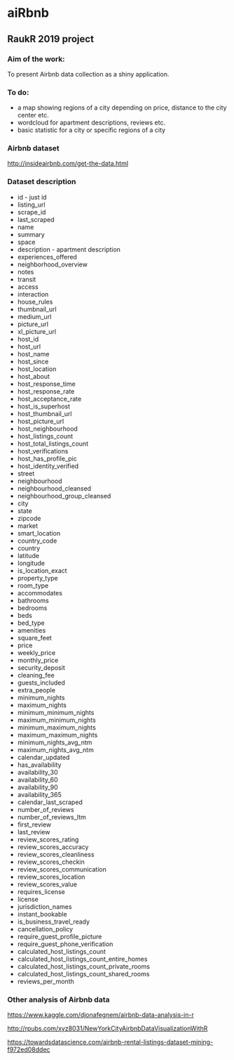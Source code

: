 # aiRbnb
## RaukR 2019 project

### Aim of the work:

To present Airbnb data collection as a shiny application.

### To do:
+ a map showing regions of a city depending on price, distance to the city center etc. 
+ wordcloud for apartment descriptions, reviews etc.
+ basic statistic for a city or specific regions of a city

### Airbnb dataset
http://insideairbnb.com/get-the-data.html

### Dataset description

+ id - just id                                        
+ listing_url                                 
+ scrape_id                              
+ last_scraped                               
+ name                                      
+ summary                                    
+ space                                       
+ description - apartment description                                
+ experiences_offered                       
+ neighborhood_overview                      
+ notes                                     
+ transit                                    
+ access                                    
+ interaction                             
+ house_rules                               
+ thumbnail_url                             
+ medium_url                          
+ picture_url                                
+ xl_picture_url                            
+ host_id                                   
+ host_url                                   
+ host_name                                 
+ host_since                              
+ host_location                            
+ host_about                              
+ host_response_time                       
+ host_response_rate                       
+ host_acceptance_rate                      
+ host_is_superhost                        
+ host_thumbnail_url                        
+ host_picture_url                         
+ host_neighbourhood                       
+ host_listings_count                       
+ host_total_listings_count                 
+ host_verifications                    
+ host_has_profile_pic                   
+ host_identity_verified                    
+ street                           
+ neighbourhood                          
+ neighbourhood_cleansed              
+ neighbourhood_group_cleansed             
+ city                                       
+ state                                       
+ zipcode                                     
+ market                                     
+ smart_location                              
+ country_code                               
+ country                                    
+ latitude                                 
+ longitude                                   
+ is_location_exact                           
+ property_type                              
+ room_type                                  
+ accommodates                               
+ bathrooms                                   
+ bedrooms                                    
+ beds                                       
+ bed_type                                   
+ amenities                                   
+ square_feet                                 
+ price                                  
+ weekly_price                               
+ monthly_price                               
+ security_deposit                            
+ cleaning_fee                               
+ guests_included                             
+ extra_people                               
+ minimum_nights                              
+ maximum_nights                              
+ minimum_minimum_nights                      
+ maximum_minimum_nights                      
+ minimum_maximum_nights                      
+ maximum_maximum_nights                      
+ minimum_nights_avg_ntm                      
+ maximum_nights_avg_ntm                   
+ calendar_updated                           
+ has_availability                          
+ availability_30                            
+ availability_60                             
+ availability_90                            
+ availability_365                            
+ calendar_last_scraped                     
+ number_of_reviews                         
+ number_of_reviews_ltm                     
+ first_review                              
+ last_review                              
+ review_scores_rating                  
+ review_scores_accuracy                     
+ review_scores_cleanliness                  
+ review_scores_checkin                  
+ review_scores_communication              
+ review_scores_location                  
+ review_scores_value                      
+ requires_license                           
+ license                                    
+ jurisdiction_names                         
+ instant_bookable                           
+ is_business_travel_ready                    
+ cancellation_policy                    
+ require_guest_profile_picture             
+ require_guest_phone_verification           
+ calculated_host_listings_count            
+ calculated_host_listings_count_entire_homes
+ calculated_host_listings_count_private_rooms
+ calculated_host_listings_count_shared_rooms
+ reviews_per_month

### Other analysis of Airbnb data

https://www.kaggle.com/djonafegnem/airbnb-data-analysis-in-r

http://rpubs.com/xyz8031/NewYorkCityAirbnbDataVisualizationWithR

https://towardsdatascience.com/airbnb-rental-listings-dataset-mining-f972ed08ddec


